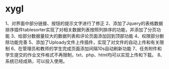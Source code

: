 # xygl

1、对界面中部分链接、按钮的提示文字进行了修正
2、添加了Jquery的表格数据排序插件tablesorter实现了对相关数据列表按照列排序的功能，并添加了分页功能
3、给部分数据量较大的数据列表和评论页面添加回到顶部功能
4、权限部分删除功能完善
5、添加了Uploady文件上传插件，实现了对文件的自动上传和有关限制
6、在管理员和教师的学生完成页面添加间隔10s自动刷新功能
7、任务附件和学生提交的作业文件格式不再限制，txt、php、html均可以实现上传和下载。
8、系统已经成熟，可以投入使用。
